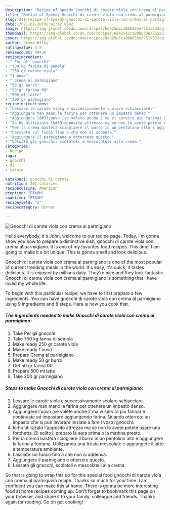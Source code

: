 ```yaml
---
description: "Recipe of Speedy Gnocchi di carote viola con crema al parmigiano"
title: "Recipe of Speedy Gnocchi di carote viola con crema al parmigiano"
slug: 241-recipe-of-speedy-gnocchi-di-carote-viola-con-crema-al-parmigiano
date: 2021-01-28T08:41:42.864Z
image: https://img-global.cpcdn.com/recipes/6ea25e5c180b033e/751x532cq70/gnocchi-di-carote-viola-con-crema-al-parmigiano-recipe-main-photo.jpg
thumbnail: https://img-global.cpcdn.com/recipes/6ea25e5c180b033e/751x532cq70/gnocchi-di-carote-viola-con-crema-al-parmigiano-recipe-main-photo.jpg
cover: https://img-global.cpcdn.com/recipes/6ea25e5c180b033e/751x532cq70/gnocchi-di-carote-viola-con-crema-al-parmigiano-recipe-main-photo.jpg
author: Steve Riley
ratingvalue: 4.9
reviewcount: 49436
recipeingredient:
- " Per gli gnocchi"
- "700 kg farina di semola"
- "250 gr carote viola"
- "1 uovo"
- " Crema al parmigiano"
- "50 gr burro"
- "50 gr farina 00"
- "500 ml latte"
- "200 gr parmigiano"
recipeinstructions:
- "Lessare le carote viola e successivamente scolare schiacciare."
- "Aggiungere man mano la farina per ottenere un impasto denso."
- "Aggiungere l&#39;uovo (se volete anche 2 ma vi servirà più farina) e continuate ad impastare aggiungendo farina. Quando otterrete un impasto che si può lavorare iniziate a fare i vostri gnocchi."
- "Io ho utilizzato l&#39;apposito attrezzo ma se non lo avete potete usare una forchetta. Di solito li preparo la sera prima o la mattina presto."
- "Per la crema basterà sciogliere il burro in un pentolino alto e aggiungere la farina a fontana. Utilizzando una frusta mescolate e aggiungete il latte a temperatura ambiente."
- "Lasciate sul fuoco fino a che non si addensa."
- "Aggiungere il parmigiano e otterrete questo."
- "Lessate gli gnocchi, scolateli e mescolateli alla crema."
categories:
- Recipe
tags:
- gnocchi
- di
- carote

katakunci: gnocchi di carote 
nutrition: 207 calories
recipecuisine: American
preptime: "PT40M"
cooktime: "PT54M"
recipeyield: "3"
recipecategory: Dinner

---
```



![Gnocchi di carote viola con crema al parmigiano](https://img-global.cpcdn.com/recipes/6ea25e5c180b033e/751x532cq70/gnocchi-di-carote-viola-con-crema-al-parmigiano-recipe-main-photo.jpg)

Hello everybody, it's John, welcome to our recipe page. Today, I'm gonna show you how to prepare a distinctive dish, gnocchi di carote viola con crema al parmigiano. It is one of my favorites food recipes. This time, I am going to make it a bit unique. This is gonna smell and look delicious.

Gnocchi di carote viola con crema al parmigiano is one of the most popular of current trending meals in the world. It's easy, it's quick, it tastes delicious. It is enjoyed by millions daily. They're nice and they look fantastic. Gnocchi di carote viola con crema al parmigiano is something that I have loved my whole life.




To begin with this particular recipe, we have to first prepare a few ingredients. You can have gnocchi di carote viola con crema al parmigiano using 9 ingredients and 8 steps. Here is how you cook that.

<!--inarticleads1-->

##### The ingredients needed to make Gnocchi di carote viola con crema al parmigiano:

1. Take  Per gli gnocchi
1. Take 700 kg farina di semola
1. Make ready 250 gr carote viola
1. Make ready 1 uovo
1. Prepare  Crema al parmigiano
1. Make ready 50 gr burro
1. Get 50 gr farina 00
1. Prepare 500 ml latte
1. Take 200 gr parmigiano




<!--inarticleads2-->

##### Steps to make Gnocchi di carote viola con crema al parmigiano:

1. Lessare le carote viola e successivamente scolare schiacciare.
1. Aggiungere man mano la farina per ottenere un impasto denso.
1. Aggiungere l&#39;uovo (se volete anche 2 ma vi servirà più farina) e continuate ad impastare aggiungendo farina. Quando otterrete un impasto che si può lavorare iniziate a fare i vostri gnocchi.
1. Io ho utilizzato l&#39;apposito attrezzo ma se non lo avete potete usare una forchetta. Di solito li preparo la sera prima o la mattina presto.
1. Per la crema basterà sciogliere il burro in un pentolino alto e aggiungere la farina a fontana. Utilizzando una frusta mescolate e aggiungete il latte a temperatura ambiente.
1. Lasciate sul fuoco fino a che non si addensa.
1. Aggiungere il parmigiano e otterrete questo.
1. Lessate gli gnocchi, scolateli e mescolateli alla crema.




So that is going to wrap this up for this special food gnocchi di carote viola con crema al parmigiano recipe. Thanks so much for your time. I am confident you can make this at home. There is gonna be more interesting food at home recipes coming up. Don't forget to bookmark this page on your browser, and share it to your family, colleague and friends. Thanks again for reading. Go on get cooking!
